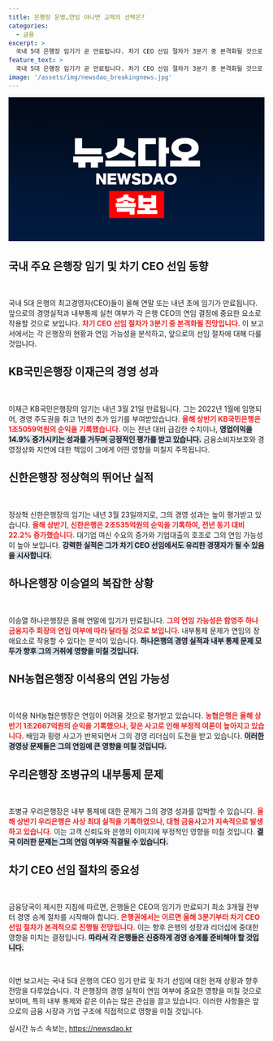 ```yaml
---
title: 은행장 운명…연임 아니면 교체의 선택은?
categories:
  - 금융
excerpt: >
  국내 5대 은행장 임기가 곧 만료됩니다. 차기 CEO 선임 절차가 3분기 중 본격화될 것으로 예상되며, 각 은행의 경영 실적이 연임 여부의 관건이 될 것입니다. 클릭해 더 자세한 내용을 확인하세요!
feature_text: >
  국내 5대 은행장 임기가 곧 만료됩니다. 차기 CEO 선임 절차가 3분기 중 본격화될 것으로 예상되며, 각 은행의 경영 실적이 연임 여부의 관건이 될 것입니다. 클릭해 더 자세한 내용을 확인하세요!
image: '/assets/img/newsdao_breakingnews.jpg'
---
```


<p><img src="/assets/img/newsdao_breakingnews.jpg" alt="ontimetimes 속보" /></p>

<h2 data-ke-size="size26">국내 주요 은행장 임기 및 차기 CEO 선임 동향</h2>

<p data-ke-size="size16">&nbsp;</p>

<p>국내 5대 은행의 최고경영자(CEO)들이 올해 연말 또는 내년 초에 임기가 만료됩니다. 앞으로의 경영실적과 내부통제 실천 여부가 각 은행 CEO의 연임 결정에 중요한 요소로 작용할 것으로 보입니다. <b><span style="color: #ee2323;">차기 CEO 선임 절차가 3분기 중 본격화될 전망입니다.</span></b> 이 보고서에서는 각 은행장의 현황과 연임 가능성을 분석하고, 앞으로의 선임 절차에 대해 다룰 것입니다.</p>

<h2 data-ke-size="size26">KB국민은행장 이재근의 경영 성과</h2>

<p data-ke-size="size16">&nbsp;</p>

<p>이재근 KB국민은행장의 임기는 내년 3월 21일 만료됩니다. 그는 2022년 1월에 임명되어, 경영 주도권을 쥐고 1년의 추가 임기를 부여받았습니다. <b><span style="color: #ee2323;">올해 상반기 KB국민은행은 1조5059억원의 순익을 기록했습니다.</span></b> 이는 전년 대비 급감한 수치이나, <b><span style="background-color: #21538527;">영업이익을 14.9% 증가시키는 성과를 거두며 긍정적인 평가를 받고 있습니다.</span></b> 금융소비자보호와 경영정상화 지연에 대한 책임이 그에게 어떤 영향을 미칠지 주목됩니다.</p>

<h2 data-ke-size="size26">신한은행장 정상혁의 뛰어난 실적</h2>

<p data-ke-size="size16">&nbsp;</p>

<p>정상혁 신한은행장의 임기는 내년 3월 23일까지로, 그의 경영 성과는 높이 평가받고 있습니다. <b><span style="color: #ee2323;">올해 상반기, 신한은행은 2조535억원의 순익을 기록하여, 전년 동기 대비 22.2% 증가했습니다.</span></b> 대기업 여신 수요의 증가와 기업대출의 호조로 그의 연임 가능성이 높아 보입니다. <b><span style="background-color: #21538527;">강력한 실적은 그가 차기 CEO 선임에서도 유리한 경쟁자가 될 수 있음을 시사합니다.</span></b></p>

<h2 data-ke-size="size26">하나은행장 이승열의 복잡한 상황</h2>

<p data-ke-size="size16">&nbsp;</p>

<p>이승열 하나은행장은 올해 연말에 임기가 만료됩니다. <b><span style="color: #ee2323;">그의 연임 가능성은 함영주 하나금융지주 회장의 연임 여부에 따라 달라질 것으로 보입니다.</span></b> 내부통제 문제가 연임의 장애요소로 작용할 수 있다는 분석이 있습니다. <b><span style="background-color: #21538527;">하나은행의 경영 실적과 내부 통제 문제 모두가 향후 그의 거취에 영향을 미칠 것입니다.</span></b></p>

<h2 data-ke-size="size26">NH농협은행장 이석용의 연임 가능성</h2>

<p data-ke-size="size16">&nbsp;</p>

<p>이석용 NH농협은행장은 연임이 어려울 것으로 평가받고 있습니다. <b><span style="color: #ee2323;">농협은행은 올해 상반기 1조2667억원의 순익을 기록했으나, 잦은 사고로 인해 부정적 여론이 높아지고 있습니다.</span></b> 배임과 횡령 사고가 반복되면서 그의 경영 리더십이 도전을 받고 있습니다. <b><span style="background-color: #21538527;">이러한 경영상 문제들은 그의 연임에 큰 영향을 미칠 것입니다.</span></b></p>

<h2 data-ke-size="size26">우리은행장 조병규의 내부통제 문제</h2>

<p data-ke-size="size16">&nbsp;</p>

<p>조병규 우리은행장은 내부 통제에 대한 문제가 그의 경영 성과를 압박할 수 있습니다. <b><span style="color: #ee2323;">올해 상반기 우리은행은 사상 최대 실적을 기록하였으나, 대형 금융사고가 지속적으로 발생하고 있습니다.</span></b> 이는 고객 신뢰도와 은행의 이미지에 부정적인 영향을 미칠 것입니다. <b><span style="background-color: #21538527;">결국 이러한 문제는 그의 연임 여부와 직결될 수 있습니다.</span></b></p>

<h2 data-ke-size="size26">차기 CEO 선임 절차의 중요성</h2>

<p data-ke-size="size16">&nbsp;</p>

<p>금융당국이 제시한 지침에 따르면, 은행들은 CEO의 임기가 만료되기 최소 3개월 전부터 경영 승계 절차를 시작해야 합니다. <b><span style="color: #ee2323;">은행권에서는 이르면 올해 3분기부터 차기 CEO 선임 절차가 본격적으로 진행될 전망입니다.</span></b> 이는 향후 은행의 성장과 리더십에 중대한 영향을 미치는 결정입니다. <b><span style="background-color: #21538527;">따라서 각 은행들은 신중하게 경영 승계를 준비해야 할 것입니다.</span></b></p>

<p data-ke-size="size16">&nbsp;</p>

<p>이번 보고서는 국내 5대 은행의 CEO 임기 만료 및 차기 선임에 대한 현재 상황과 향후 전망을 다루었습니다. 각 은행장의 경영 실적이 연임 여부에 중요한 영향을 미칠 것으로 보이며, 특히 내부 통제와 같은 이슈는 많은 관심을 끌고 있습니다. 이러한 사항들은 앞으로의 금융 시장과 기업 구조에 직접적으로 영향을 미칠 것입니다.</p>
실시간 뉴스 속보는, <a href="https://newsdao.kr" rel="dofollow">https://newsdao.kr</a>


